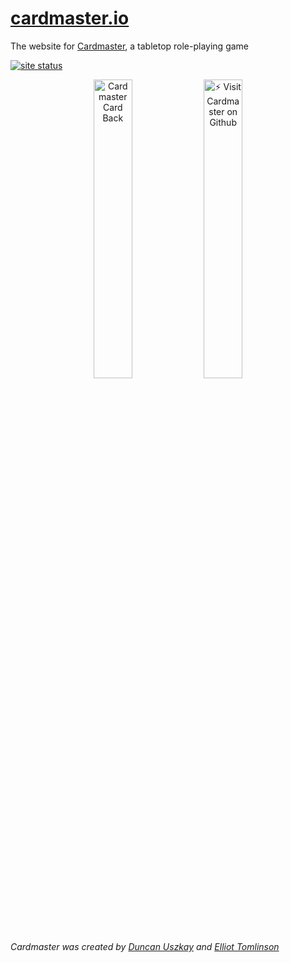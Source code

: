 # [cardmaster.io](https://cardmaster.io)

The website for [Cardmaster](https://github.com/elliottomlinson/cardmaster), a tabletop role-playing game

[![site status](https://img.shields.io/website/http/cardmaster.io)](https://cardmaster.io)

<a href="https://cardmaster.io"><p align="center"><img src="https://user-images.githubusercontent.com/8680290/128956468-29dfd54e-7019-4373-aa67-6d470aa74b0e.png"  width="35%" title="Cardmaster Card Back"></a><a href="https://github.com/elliottomlinson/cardmaster"><img 
src="https://user-images.githubusercontent.com/8680290/128956471-6785c27f-d422-411f-a769-4a3b8911db41.png"  width="35%" title="⚡ Visit Cardmaster on Github">
</p></a>

*Cardmaster was created by [Duncan Uszkay](https://github.com/DuncanUszkay1) and [Elliot Tomlinson](https://github.com/elliottomlinson)*
